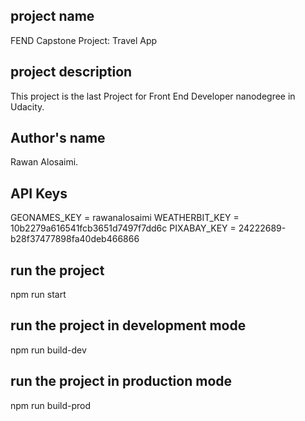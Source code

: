 ## project name
FEND Capstone Project: Travel App

## project description
This project is the last Project for Front End Developer nanodegree in Udacity.

## Author's name
Rawan Alosaimi.

## API Keys 
GEONAMES_KEY = rawanalosaimi
WEATHERBIT_KEY = 10b2279a616541fcb3651d7497f7dd6c
PIXABAY_KEY = 24222689-b28f37477898fa40deb466866

## run the project
npm run start

## run the project in development mode
npm run build-dev

## run the project in production mode
npm run build-prod

